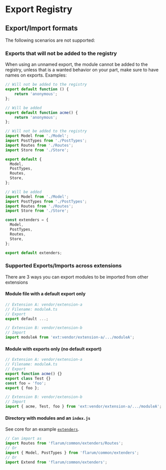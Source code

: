 # Export Registry

## Export/Import formats
The following scenarios are not supported:

### Exports that will not be added to the registry
When using an unnamed export, the module cannot be added to the registry, unless that is a wanted behavior on your part, make sure to have names on exports. Examples:
```ts
// Will not be added to the registry
export default function () {
    return 'anonymous';
};

// Will be added
export default function acme() {
    return 'anonymous';
};
```

```ts
// Will not be added to the registry
import Model from './Model';
import PostTypes from './PostTypes';
import Routes from './Routes';
import Store from './Store';

export default {
  Model,
  PostTypes,
  Routes,
  Store,
};

// Will be added
import Model from './Model';
import PostTypes from './PostTypes';
import Routes from './Routes';
import Store from './Store';

const extenders = {
  Model,
  PostTypes,
  Routes,
  Store,
};

export default extenders;
```

### Supported Exports/Imports across extensions
There are 3 ways you can export modules to be imported from other extensions

#### Module file with a default export only
```ts
// Extension A: vendor/extension-a
// Filename: moduleA.ts
// Export
export default ...;

// Extension B: vendor/extension-b
// Import
import moduleA from 'ext:vendor/extension-a/.../moduleA';
```

#### Module with exports only (no default export)
```ts
// Extension A: vendor/extension-a
// Filename: moduleA.ts
// Export
export function acme() {}
export class Test {}
const foo = 'foo';
export { foo };

// Extension B: vendor/extension-b
// Import
import { acme, Test, foo } from 'ext:vendor/extension-a/.../moduleA';
```

#### Directory with modules and an `index.js`
See core for an example [`extenders`](https://github.com/flarum/framework/tree/b003736d751e4d0ec6d24c647e02826634e7e2b5/framework/core/js/src/common/extenders).

```ts
// Can import as
import Routes from 'flarum/common/extenders/Routes';
// Or
import { Model, PostTypes } from 'flarum/common/extenders';
// Or
import Extend from 'flarum/common/extenders';
```
